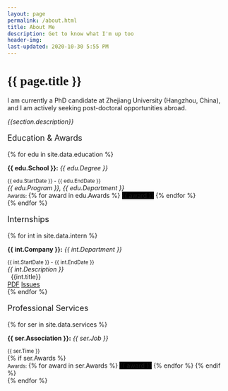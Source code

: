 ```yaml
---
layout: page
permalink: /about.html
title: About Me
description: Get to know what I'm up too
header-img: 
last-updated: 2020-10-30 5:55 PM
---
```


<h1 class="mx-auto" style="font-family:Courgette;">{{ page.title }}</h1>

I am currently a PhD candidate at Zhejiang University (Hangzhou, China), and I am actively seeking post-doctoral opportunities abroad.

<div class="tab-pane overflow-auto" id="{{section.id}}" role="tabpanel" aria-labelledby="{{section.id}}-tab">  
    <p><i>{{section.description}}</i></p>   
        <p style="font-size:large;"> <i class="fas fa-school"></i> Education & Awards </p>
        {% for edu in site.data.education %}
        <div class="list-group">
          <div class="list-group-item list-group-item-action">
            <div class="d-flex w-100 justify-content-between">
              <p class="mb-1">
                <b>{{ edu.School }}:</b> <em>{{ edu.Degree }}</em>
              </p>
              <small>{{ edu.StartDate }} - {{ edu.EndDate }}</small>
            </div>
          </small><em>{{ edu.Program }}, {{ edu.Department }}</em></small>
          <br><small>Awards: </small>
          {% for award in edu.Awards %}
          <span class="badge badge-secondary mr-1" style="background-color:black;">{{ award }}</span>
          {% endfor %}
          </div>
        </div>
        {% endfor %}
        <i> &nbsp;&nbsp; </i>
        <p style="font-size:large;"> <i class="fas fa-building"></i> Internships </p>
        {% for int in site.data.intern %}
        <div class="list-group">
          <div class="list-group-item list-group-item-action">
            <div class="d-flex w-100 justify-content-between">
              <p class="mb-1">
                <b>{{ int.Company }}:</b> <em>{{ int.Department }}</em>
              </p>
              <small>{{ int.StartDate }} - {{ int.EndDate }}</small>
            </div>
          </small><em>{{ int.Description }}</em></small>
          <div class="title font-weight-bold">
            &nbsp; {{int.title}}
          </div>
          <a href="{{ int.pdf }}" class="btn btn-sm z-depth-0" role="button" target="_blank"><i class="fas fa-file-pdf"></i> PDF</a>
          <a href="{{ int.issues }}" class="btn btn-sm z-depth-0" role="button" target="_blank"><i class="fas fa-info-circle"></i> Issues</a>
          </div>
        </div>
        {% endfor %}
        <i> &nbsp;&nbsp; </i>
        <p style="font-size:large;"> <i class="fas fa-book-reader"></i> Professional Services </p>
        {% for ser in site.data.services %}
        <div class="list-group">
          <div class="list-group-item list-group-item-action">
            <div class="d-flex w-100 justify-content-between">
              <p class="mb-1">
                <b>{{ ser.Association }}:</b> <em>{{ ser.Job }}</em>
              </p>
              <small>{{ ser.Time }}</small>
            </div>
          {% if ser.Awards %}
            <br><small>Awards: </small>
            {% for award in ser.Awards %}
            <span class="badge badge-secondary mr-1" style="background-color:black;">{{ award }}</span>
            {% endfor %}
          {% endif %}
          </div>
        </div>
        {% endfor %}
  </div>

<!-- 
*This is an example of code*
```js
<script>
    $(document).ready(function() {
        $(".toast").toast('show');
    });
</script>
``` -->
